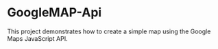 # GoogleMAP-Api
This project demonstrates how to create a simple map using the Google Maps JavaScript API.

